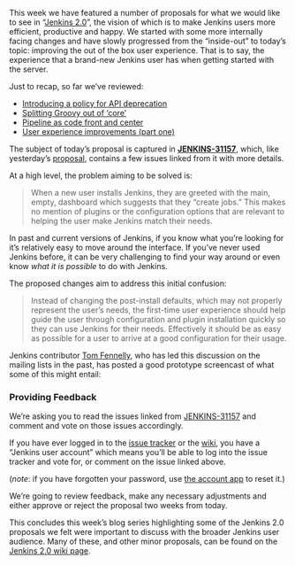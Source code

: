 This week we have featured a number of proposals for what we would like to see in “[Jenkins 2.0](https://wiki.jenkins-ci.org/display/JENKINS/Jenkins+2.0)”, the vision of which is to make Jenkins users more efficient, productive and happy. We started with some more internally facing changes and have slowly progressed from the “inside-out” to today’s topic: improving the out of the box user experience. That is to say, the experience that a brand-new Jenkins user has when getting started with the server.

Just to recap, so far we’ve reviewed:

- [Introducing a policy for API deprecation](/content/jenkins-20-proposal-introduce-policy-api-deprecation)
- [Splitting Groovy out of ‘core’](/content/jenkins-20-proposal-split-groovy-out-core)
- [Pipeline as code front and center](/content/jenkins-20-proposal-pipeline-code-front-and-center)
- [User experience improvements (part one)](/content/jenkins-20-proposal-ux-improvements-part-one)

The subject of today’s proposal is captured in **[JENKINS-31157](https://issues.jenkins-ci.org/browse/JENKINS-31157)**, which, like yesterday’s [proposal](/content/jenkins-20-proposal-ux-improvements-part-one), contains a few issues linked from it with more details.

At a high level, the problem aiming to be solved is:

> When a new user installs Jenkins, they are greeted with the main, empty, dashboard which suggests that they “create jobs.” This makes no mention of plugins or the configuration options that are relevant to helping the user make Jenkins match their needs.

In past and current versions of Jenkins, if you know what you’re looking for it’s relatively easy to move around the interface. If you’ve never used Jenkins before, it can be very challenging to find your way around or even know _what it is possible_ to do with Jenkins.

The proposed changes aim to address this initial confusion:

> Instead of changing the post-install defaults, which may not properly represent the user’s needs, the first-time user experience should help guide the user through configuration and plugin installation quickly so they can use Jenkins for their needs. Effectively it should be as easy as possible for a user to arrive at a good configuration for their usage.

Jenkins contributor [Tom Fennelly](https://github.com/tfennelly), who has led this discussion on the mailing lists in the past, has posted a good prototype screencast of what some of this might entail:

### Providing Feedback

We’re asking you to read the issues linked from [JENKINS-31157](https://issues.jenkins-ci.org/browse/JENKINS-31157) and comment and vote on those issues accordingly.

If you have ever logged in to the [issue tracker](https://issues.jenkins-ci.org) or the [wiki](https://wiki.jenkins-ci.org/), you have a “Jenkins user account” which means you’ll be able to log into the issue tracker and vote for, or comment on the issue linked above.

(_note_: if you have forgotten your password, use [the account app](https://jenkins-ci.org/account/) to reset it.)

We’re going to review feedback, make any necessary adjustments and either approve or reject the proposal two weeks from today.

This concludes this week’s blog series highlighting some of the Jenkins 2.0 proposals we felt were important to discuss with the broader Jenkins user audience. Many of these, and other minor proposals, can be found on the [Jenkins 2.0 wiki page](https://wiki.jenkins-ci.org/display/JENKINS/Jenkins+2.0).
